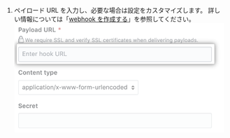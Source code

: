 1. ペイロード URL を入力し、必要な場合は設定をカスタマイズします。 詳しい情報については「[webhook を作成する](/webhooks/creating/#creating-webhooks)」を参照してください。 ![ペイロード URL やその他カスタマイズオプションのフィールド](/assets/images/help/sponsors/webhook-payload-url.png)
